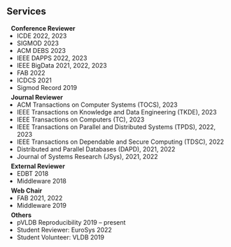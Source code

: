 ## Services

<h4 style="margin:0 10px 0;">Conference Reviewer</h4>

<ul style="margin:0 0 5px;">
  <li><autocolor>ICDE 2022, 2023</autocolor></li>
  <li><autocolor>SIGMOD 2023</autocolor></li>
  <li><autocolor>ACM DEBS 2023</autocolor></li>
  <li><autocolor>IEEE DAPPS 2022, 2023</autocolor></li>
  <li><autocolor>IEEE BigData 2021, 2022, 2023</autocolor></li>
  <li><autocolor>FAB 2022</autocolor></li>
  <li><autocolor>ICDCS 2021</autocolor></li>
  <li><autocolor>Sigmod Record 2019</autocolor></li>
</ul>

<h4 style="margin:0 10px 0;">Journal Reviewer</h4>
<ul style="margin:0 0 5px;">
  <li><autocolor>ACM Transactions on Computer Systems (TOCS), 2023</autocolor></li>
  <li><autocolor>IEEE Transactions on Knowledge and Data Engineering (TKDE), 2023</autocolor></li>
  <li><autocolor>IEEE Transactions on Computers (TC), 2023</autocolor></li>
  <li><autocolor>IEEE Transactions on Parallel and Distributed Systems (TPDS), 2022, 2023</autocolor></li>
  <li><autocolor>IEEE Transactions on Dependable and Secure Computing (TDSC), 2022</autocolor></li>
  <li><autocolor>Distributed and Parallel Databases (DAPD), 2021, 2022</autocolor></li>
  <li><autocolor>Journal of Systems Research (JSys), 2021, 2022</autocolor></li>
</ul>


<h4 style="margin:0 10px 0;">External Reviewer</h4>
<ul style="margin:0 0 5px;">  
   <li><autocolor>EDBT 2018</autocolor></li> 
   <li><autocolor>Middleware 2018</autocolor></li>
</ul>

<h4 style="margin:0 10px 0;">Web Chair</h4>
<ul style="margin:0 0 5px;">
   <li><autocolor>FAB 2021, 2022</autocolor></li>
   <li><autocolor>Middleware 2019</autocolor></li>
</ul>

<h4 style="margin:0 10px 0;">Others</h4>
<ul style="margin:0 0 5px;">
   <li><autocolor>pVLDB Reproducibility 2019 – present</autocolor></li>
   <li><autocolor>Student Reviewer: EuroSys 2022</autocolor></li>
   <li><autocolor>Student Volunteer: VLDB 2019</autocolor></li>
</ul>



<ul style="margin:0 0 20px;">
</ul>
